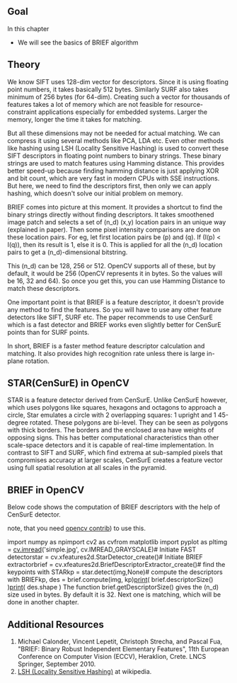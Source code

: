 
## Goal

In this chapter

* We will see the basics of BRIEF algorithm

## Theory

We know SIFT uses 128-dim vector for descriptors. Since it is using floating point numbers, it takes basically 512 bytes. Similarly SURF also takes minimum of 256 bytes (for 64-dim). Creating such a vector for thousands of features takes a lot of memory which are not feasible for resource-constraint applications especially for embedded systems. Larger the memory, longer the time it takes for matching.

But all these dimensions may not be needed for actual matching. We can compress it using several methods like PCA, LDA etc. Even other methods like hashing using LSH (Locality Sensitive Hashing) is used to convert these SIFT descriptors in floating point numbers to binary strings. These binary strings are used to match features using Hamming distance. This provides better speed-up because finding hamming distance is just applying XOR and bit count, which are very fast in modern CPUs with SSE instructions. But here, we need to find the descriptors first, then only we can apply hashing, which doesn't solve our initial problem on memory.

BRIEF comes into picture at this moment. It provides a shortcut to find the binary strings directly without finding descriptors. It takes smoothened image patch and selects a set of \(n\_d\) (x,y) location pairs in an unique way (explained in paper). Then some pixel intensity comparisons are done on these location pairs. For eg, let first location pairs be \(p\) and \(q\). If \(I(p) < I(q)\), then its result is 1, else it is 0. This is applied for all the \(n\_d\) location pairs to get a \(n\_d\)-dimensional bitstring.

This \(n\_d\) can be 128, 256 or 512. OpenCV supports all of these, but by default, it would be 256 (OpenCV represents it in bytes. So the values will be 16, 32 and 64). So once you get this, you can use Hamming Distance to match these descriptors.

One important point is that BRIEF is a feature descriptor, it doesn't provide any method to find the features. So you will have to use any other feature detectors like SIFT, SURF etc. The paper recommends to use CenSurE which is a fast detector and BRIEF works even slightly better for CenSurE points than for SURF points.

In short, BRIEF is a faster method feature descriptor calculation and matching. It also provides high recognition rate unless there is large in-plane rotation.

## STAR(CenSurE) in OpenCV

STAR is a feature detector derived from CenSurE. Unlike CenSurE however, which uses polygons like squares, hexagons and octagons to approach a circle, Star emulates a circle with 2 overlapping squares: 1 upright and 1 45-degree rotated. These polygons are bi-level. They can be seen as polygons with thick borders. The borders and the enclosed area have weights of opposing signs. This has better computational characteristics than other scale-space detectors and it is capable of real-time implementation. In contrast to SIFT and SURF, which find extrema at sub-sampled pixels that compromises accuracy at larger scales, CenSurE creates a feature vector using full spatial resolution at all scales in the pyramid. 

## BRIEF in OpenCV

Below code shows the computation of BRIEF descriptors with the help of CenSurE detector.

note, that you need [opencv contrib](https://github.com/opencv/opencv_contrib "https://github.com/opencv/opencv_contrib")) to use this. 

import numpy as npimport cv2 as cvfrom matplotlib import pyplot as pltimg = [cv.imread](../../d4/da8/group__imgcodecs.html#ga288b8b3da0892bd651fce07b3bbd3a56 "../../d4/da8/group__imgcodecs.html#ga288b8b3da0892bd651fce07b3bbd3a56")('simple.jpg', cv.IMREAD\_GRAYSCALE)# Initiate FAST detectorstar = cv.xfeatures2d.StarDetector\_create()# Initiate BRIEF extractorbrief = cv.xfeatures2d.BriefDescriptorExtractor\_create()# find the keypoints with STARkp = star.detect(img,None)# compute the descriptors with BRIEFkp, des = brief.compute(img, kp)[print](../../df/d57/namespacecv_1_1dnn.html#a43417dcaeb3c1e2a09b9d948e234c366 "../../df/d57/namespacecv_1_1dnn.html#a43417dcaeb3c1e2a09b9d948e234c366")( brief.descriptorSize() )[print](../../df/d57/namespacecv_1_1dnn.html#a43417dcaeb3c1e2a09b9d948e234c366 "../../df/d57/namespacecv_1_1dnn.html#a43417dcaeb3c1e2a09b9d948e234c366")( des.shape ) The function brief.getDescriptorSize() gives the \(n\_d\) size used in bytes. By default it is 32. Next one is matching, which will be done in another chapter.

## Additional Resources

1. Michael Calonder, Vincent Lepetit, Christoph Strecha, and Pascal Fua, "BRIEF: Binary Robust
 Independent Elementary Features", 11th European Conference on Computer Vision (ECCV), Heraklion, Crete. LNCS Springer, September 2010.
2. [LSH (Locality Sensitive Hashing)](https://en.wikipedia.org/wiki/Locality-sensitive_hashing "https://en.wikipedia.org/wiki/Locality-sensitive_hashing") at wikipedia.

